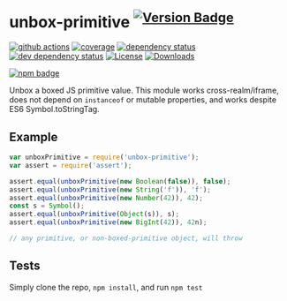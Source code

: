# unbox-primitive <sup>[![Version Badge][npm-version-svg]][package-url]</sup>

[![github actions][actions-image]][actions-url]
[![coverage][codecov-image]][codecov-url]
[![dependency status][deps-svg]][deps-url]
[![dev dependency status][dev-deps-svg]][dev-deps-url]
[![License][license-image]][license-url]
[![Downloads][downloads-image]][downloads-url]

[![npm badge][npm-badge-png]][package-url]

Unbox a boxed JS primitive value. This module works cross-realm/iframe, does not depend on `instanceof` or mutable properties, and works despite ES6 Symbol.toStringTag.

## Example

```js
var unboxPrimitive = require('unbox-primitive');
var assert = require('assert');

assert.equal(unboxPrimitive(new Boolean(false)), false);
assert.equal(unboxPrimitive(new String('f')), 'f');
assert.equal(unboxPrimitive(new Number(42)), 42);
const s = Symbol();
assert.equal(unboxPrimitive(Object(s)), s);
assert.equal(unboxPrimitive(new BigInt(42)), 42n);

// any primitive, or non-boxed-primitive object, will throw
```

## Tests
Simply clone the repo, `npm install`, and run `npm test`

[package-url]: https://npmjs.org/package/unbox-primitive
[npm-version-svg]: https://versionbadg.es/ljharb/unbox-primitive.svg
[deps-svg]: https://david-dm.org/ljharb/unbox-primitive.svg
[deps-url]: https://david-dm.org/ljharb/unbox-primitive
[dev-deps-svg]: https://david-dm.org/ljharb/unbox-primitive/dev-status.svg
[dev-deps-url]: https://david-dm.org/ljharb/unbox-primitive#info=devDependencies
[npm-badge-png]: https://nodei.co/npm/unbox-primitive.png?downloads=true&stars=true
[license-image]: https://img.shields.io/npm/l/unbox-primitive.svg
[license-url]: LICENSE
[downloads-image]: https://img.shields.io/npm/dm/unbox-primitive.svg
[downloads-url]: https://npm-stat.com/charts.html?package=unbox-primitive
[codecov-image]: https://codecov.io/gh/ljharb/unbox-primitive/branch/main/graphs/badge.svg
[codecov-url]: https://app.codecov.io/gh/ljharb/unbox-primitive/
[actions-image]: https://img.shields.io/endpoint?url=https://github-actions-badge-u3jn4tfpocch.runkit.sh/ljharb/unbox-primitive
[actions-url]: https://github.com/ljharb/unbox-primitive/actions
